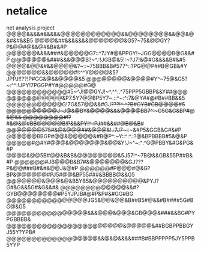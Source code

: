 # netalice
net analysis project
@@@@&&&&#&&&&&@@@@@@@@@@@@&&@@@@@@@@&&@@&@&#&#&&B5
@@@@&##&&&&&&&@@@@@@@&G5?~75&@@GY?P&@@#@&&@#&B#&#P
@@@@@@&&&&###&@@@@@G7::^7JY#@&PPGY!~JGG@@@@B@G&&#P
@@@@@@@&###&&&@@@B?~^.:!JGB@&5!:~?J7!&@#G&&&&B#&#5
@@@@&@@&#&&@@@@&?~::~75BBB&B#577^::?PG@@P##B@GB&#Y
@@@@@@@&&@@@@@#!:^^Y@@@@&5?JPPJ!!??!P#GG&@&&@@@@&5
@@@@@@@@&@@@@#Y^~75@&G5?~:^^:!JPY!7PGGP#Y#@@@@@#G@
@@@@@@@@@@@@#5~^J!@@GYJ!~^.^^:.^75PPP5GBBP&&Y##@@@
@@@@@@@@@@@&P7.5Y7@@BP5Y7~.::^~:^:7&@Y##@#B##BB&&5
@@@@@@@@@@@G!7G&57@@&&#GJ~~???!^:^.?B#GYB#GB@@@@#5
@@@@@@@@@@J~J@&@BY&@@@@&&&@@@@BB7^:~G5G&G&BP#@&@&&
@@@@@@@@#!?#&@&@#BB@@@@@B!P&&&PY!^::PJ##&&##@B@&B#
@@@@@@@575#&@&@@@##&@@@&!.:7J7~:~~:~&#P5&GGB&G#&#P
@@@@@@BBGP#@@&@@@@@&#B@P^:~Y::^:^.:?@&BPBBBB#5&@&P
@@@@@#@#Y#@@@&@@@@@@@&@@&Y!J~^~:^:^G@PBBY&#G&PG&#P
@@@@&@@5B#@@&B&B&@@@@@@@@&5J57!^~7B@&&GB&55P##B&#P
@@@@@@#JB@@@B&B7#&@@@@@@@&GJ???P&@@###B#&#&@@J&@#P
@@@@@@#P@@@#@&G?BP&@@@@@@#PJ5#@@&BP55###&BBBB@&&G5
@@@@@@@&@@@&@&B5YB5&@@@@@@@@@@&PYJ?G#&G&&5G#&G&&#&
@@@@@@@@@@@@@&&#?GYB@@@@@@@@#P5YJPJB#@#P&P#&#GG#BG
@@@@@@@@@@@@@@@@JG5&@@&@@&B##B5#@&&#B####5G#BG@&G5
@@@@@@@@@@@@@@@@&&&@@@&@@@&GB@@@&###&&BG#PYPGBBBB&
@@@@@@@@@@@@@@@@@@@@@@@&@@@@@&##BGBPPBBGYJ55Y?YPB#
@@@@@@@@@@@@@@@@@@&&@&@&&&&###B#BBPPPPP5JY5PPB5YYP
